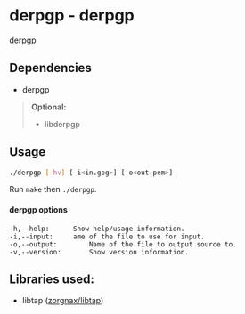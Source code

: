 # derpgp - derpgp

derpgp

## Dependencies

* derpgp
> **Optional:**
> * libderpgp

## Usage
```bash
./derpgp [-hv] [-i<in.gpg>] [-o<out.pem>]
```

Run `make` then `./derpgp`.

#### derpgp options

	-h,--help:		Show help/usage information.
	-i,--input:		ame of the file to use for input.
	-o,--output:		Name of the file to output source to.
	-v,--version:		Show version information.

## Libraries used:

* libtap ([zorgnax/libtap](https://github.com/zorgnax/libtap))
